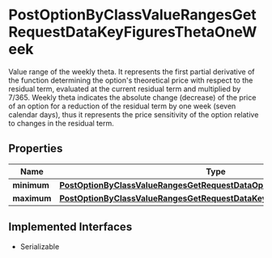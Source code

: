 

# PostOptionByClassValueRangesGetRequestDataKeyFiguresThetaOneWeek

Value range of the weekly theta. It represents the first partial derivative of the function determining the option's theoretical price with respect to the residual term, evaluated at the current residual term and multiplied by 7/365. Weekly theta indicates the absolute change (decrease) of the price of an option for a reduction of the residual term by one week (seven calendar days), thus it represents the price sensitivity of the option relative to changes in the residual term.

## Properties

Name | Type | Description | Notes
------------ | ------------- | ------------- | -------------
**minimum** | [**PostOptionByClassValueRangesGetRequestDataOpenInterestMinimum**](PostOptionByClassValueRangesGetRequestDataOpenInterestMinimum.md) |  |  [optional]
**maximum** | [**PostOptionByClassValueRangesGetRequestDataKeyFiguresLeverageMaximum**](PostOptionByClassValueRangesGetRequestDataKeyFiguresLeverageMaximum.md) |  |  [optional]


## Implemented Interfaces

* Serializable


